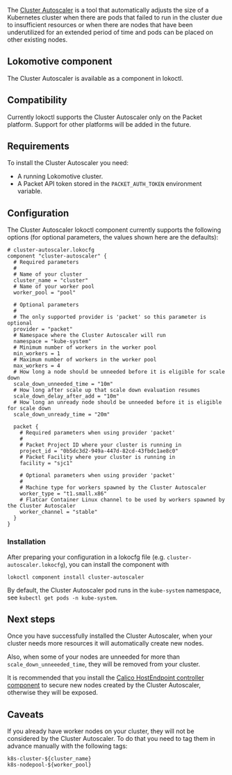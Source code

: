 The [Cluster Autoscaler](https://github.com/kubernetes/autoscaler/tree/master/cluster-autoscaler)
is a tool that automatically adjusts the size of a Kubernetes cluster when
there are pods that failed to run in the cluster due to insufficient resources
or when there are nodes that have been underutilized for an extended period of
time and pods can be placed on other existing nodes.

## Lokomotive component

The Cluster Autoscaler is available as a component in lokoctl.

## Compatibility

Currently lokoctl supports the Cluster Autoscaler only on the Packet platform.
Support for other platforms will be added in the future.

## Requirements

To install the Cluster Autoscaler you need:

* A running Lokomotive cluster.
* A Packet API token stored in the `PACKET_AUTH_TOKEN` environment variable.

## Configuration

The Cluster Autoscaler lokoctl component currently supports the following
options (for optional parameters, the values shown here are the defaults):

```
# cluster-autoscaler.lokocfg
component "cluster-autoscaler" {
  # Required parameters
  #
  # Name of your cluster
  cluster_name = "cluster"
  # Name of your worker pool
  worker_pool = "pool"

  # Optional parameters
  #
  # The only supported provider is 'packet' so this parameter is optional
  provider = "packet"
  # Namespace where the Cluster Autoscaler will run
  namespace = "kube-system"
  # Minimum number of workers in the worker pool
  min_workers = 1
  # Maximum number of workers in the worker pool
  max_workers = 4
  # How long a node should be unneeded before it is eligible for scale down
  scale_down_unneeded_time = "10m"
  # How long after scale up that scale down evaluation resumes
  scale_down_delay_after_add = "10m"
  # How long an unready node should be unneeded before it is eligible for scale down
  scale_down_unready_time = "20m"

  packet {
    # Required parameters when using provider 'packet'
    #
    # Packet Project ID where your cluster is running in
    project_id = "0b5dc3d2-949a-447d-82cd-43fbdc1ae8c0"
    # Packet Facility where your cluster is running in
    facility = "sjc1"

    # Optional parameters when using provider 'packet'
    #
    # Machine type for workers spawned by the Cluster Autoscaler
    worker_type = "t1.small.x86"
    # Flatcar Container Linux channel to be used by workers spawned by the Cluster Autoscaler
    worker_channel = "stable"
  }
}
```

### Installation

After preparing your configuration in a lokocfg file (e.g.
`cluster-autoscaler.lokocfg`), you can install the component with

```
lokoctl component install cluster-autoscaler
```

By default, the Cluster Autoscaler pod runs in the `kube-system` namespace, see
`kubectl get pods -n kube-system`.

## Next steps

Once you have successfully installed the Cluster Autoscaler, when your cluster
needs more resources it will automatically create new nodes.

Also, when some of your nodes are unneeded for more than
`scale_down_unneeeded_time`, they will be removed from your cluster.

It is recommended that you install the [Calico HostEndpoint controller
component](calico-hostendpoint-controller.md) to secure new nodes created by
the Cluster Autoscaler, otherwise they will be exposed.

## Caveats

If you already have worker nodes on your cluster, they will not be considered
by the Cluster Autoscaler. To do that you need to tag them in advance manually
with the following tags:

```
k8s-cluster-${cluster_name}
k8s-nodepool-${worker_pool}
```
